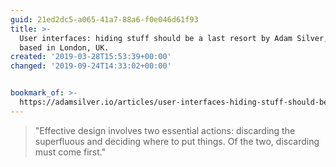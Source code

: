 ```yaml
---
guid: 21ed2dc5-a065-41a7-88a6-f0e046d61f93
title: >-
  User interfaces: hiding stuff should be a last resort by Adam Silver, designer
  based in London, UK.
created: '2019-03-28T15:53:39+00:00'
changed: '2019-09-24T14:33:02+00:00'


bookmark_of: >-
  https://adamsilver.io/articles/user-interfaces-hiding-stuff-should-be-a-last-resort/
---
```


> "Effective design involves two essential actions: discarding the superfluous and deciding where to put things. Of the two, discarding must come first."
